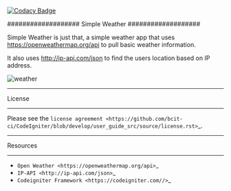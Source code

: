 
[![Codacy Badge](https://api.codacy.com/project/badge/Grade/37bc117b05a14b2abbff06a7790ca15e)](https://www.codacy.com/project/TheSoundAndFury/Simple-Weather/dashboard?utm_source=github.com&amp;utm_medium=referral&amp;utm_content=TheSoundAndFury/Simple-Weather&amp;utm_campaign=Badge_Grade_Dashboard)

###################
Simple Weather
###################

Simple Weather is just that, a simple weather app that uses https://openweathermap.org/api to pull basic weather information. 

It also uses http://ip-api.com/json to find the users location based on IP address. 

![weather](https://i.imgur.com/ZFjNq48.jpg)

*******
License
*******

Please see the `license
agreement <https://github.com/bcit-ci/CodeIgniter/blob/develop/user_guide_src/source/license.rst>`_.

*********
Resources
*********

-  `Open Weather <https://openweathermap.org/api>`_
-  `IP-API <http://ip-api.com/json>`_
-  `Codeigniter Framework <https://codeigniter.com//>`_

